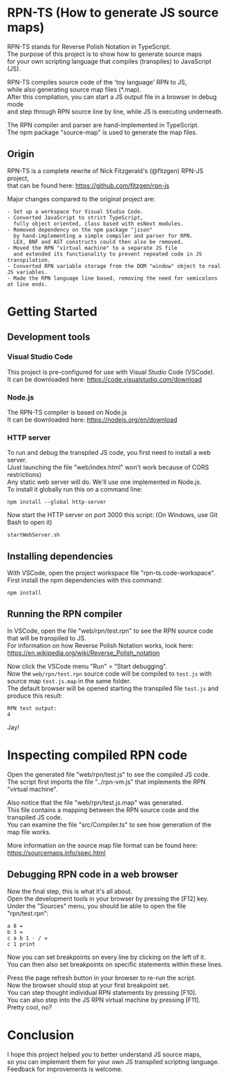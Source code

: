 # RPN-TS (How to generate JS source maps)

RPN-TS stands for Reverse Polish Notation in TypeScript.\
The purpose of this project is to show how to generate source maps\
for your own scripting language that compiles (transpiles) to JavaScript (JS).

RPN-TS compiles source code of the 'toy language' RPN to JS,\
while also generating source map files (*.map).\
After this compilation, you can start a JS output file in a browser in debug mode\
and step through RPN source line by line, while JS is executing underneath.

The RPN compiler and parser are hand-implemented in TypeScript.\
The npm package "source-map" is used to generate the map files.

## Origin

RPN-TS is a complete rewrite of Nick Fitzgerald's (@fitzgen) RPN-JS project,\
that can be found here: https://github.com/fitzgen/rpn-js

Major changes compared to the original project are:

	- Set up a workspace for Visual Studio Code.
	- Converted JavaScript to strict TypeScript,
	  fully object oriented, class based with esNext modules.
	- Removed dependency on the npm package "jison"
  	  by hand-implementing a simple compiler and parser for RPN.
	  LEX, BNF and AST constructs could then also be removed.
	- Moved the RPN "virtual machine" to a separate JS file
 	  and extended its functionality to prevent repeated code in JS transpilation.
	- Converted RPN variable storage from the DOM "window" object to real JS variables.
	- Made the RPN language line based, removing the need for semicolons at line ends.

# Getting Started

## Development tools

### Visual Studio Code

This project is pre-configured for use with Visual Studio Code (VSCode).\
It can be downloaded here: https://code.visualstudio.com/download

### Node.js

The RPN-TS compiler is based on Node.js\
It can be downloaded here: https://nodejs.org/en/download

### HTTP server

To run and debug the transpiled JS code, you first need to install a web server.\
(Just launching the file "web/index.html" won't work because of CORS restrictions)\
Any static web server will do. We'll use one implemented in Node.js.\
To install it globally run this on a command line:

	npm install --global http-server

Now start the HTTP server on port 3000 this script:
(On Windows, use Git Bash to open it)

	startWebServer.sh

## Installing dependencies

With VSCode, open the project workspace file "rpn-ts.code-workspace".\
First install the npm dependencies with this command:

	npm install

## Running the RPN compiler

In VSCode, open the file "web/rpn/test.rpn" to see the RPN source code that will be transpiled to JS.\
For information on how Reverse Polish Notation works, look here: \
https://en.wikipedia.org/wiki/Reverse_Polish_notation


Now click the VSCode menu "Run" > "Start debugging".\
Now the `web/rpn/test.rpn` source code will be compiled to `test.js` with source map `test.js.map` in the same folder.\
The default browser will be opened starting the transpiled file `test.js` and produce this result:

	RPN test output:
	4

Jay!

# Inspecting compiled RPN code

Open the generated file "web/rpn/test.js" to see the compiled JS code.\
The script first imports the file "../rpn-vm.js" that implements the RPN "virtual machine".

Also notice that the file "web/rpn/test.js.map" was generated.\
This file contains a mapping between the RPN source code and the transpiled JS code.\
You can examine the file "src/Compiler.ts" to see how generation of the map file works.

More information on the source map file format can be found here:\
https://sourcemaps.info/spec.html

## Debugging RPN code in a web browser

Now the final step, this is what it's all about.\
Open the development tools in your browser by pressing the [F12] key.\
Under the "Sources" menu, you should be able to open the file "rpn/test.rpn":

	a 8 =
	b 3 =
	c a b 1 - / =
	c 1 print

Now you can set breakpoints on every line by clicking on the left of it.\
You can then also set breakpoints on specific statements within these lines.

Press the page refresh button in your browser to re-run the script.\
Now the browser should stop at your first breakpoint set.\
You can step thought individual RPN statements by pressing [F10].\
You can also step into the JS RPN virtual machine by pressing [F11].\
Pretty cool, no?

# Conclusion

I hope this project helped you to better understand JS source maps,\
so you can implement them for your own JS transpiled scripting language.\
Feedback for improvements is welcome.
